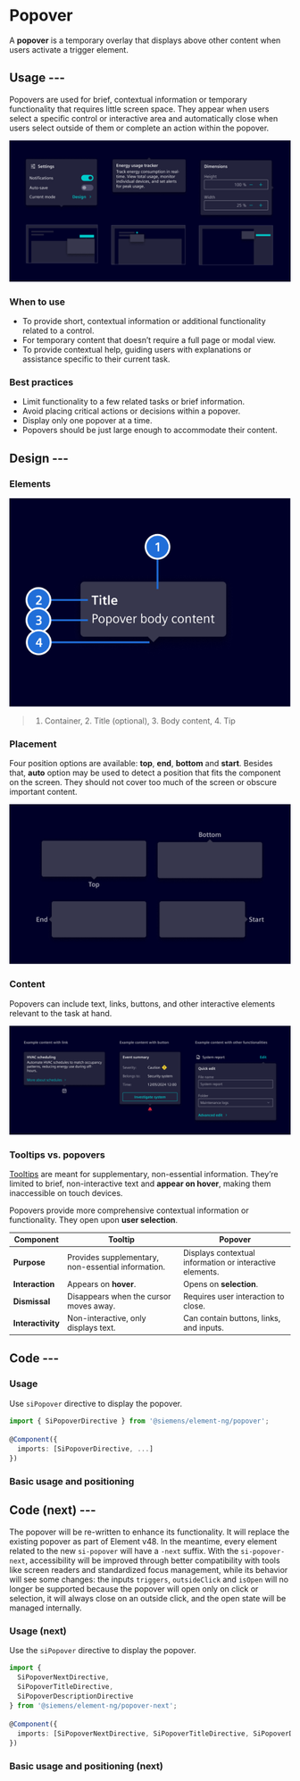 # Popover

A **popover** is a temporary overlay that displays above other content when users activate a trigger element.

## Usage ---

Popovers are used for brief, contextual information or temporary functionality that requires little screen space.
They appear when users select a specific control or interactive area and automatically close when
users select outside of them or complete an action within the popover.

![Popover](images/popover.png)

### When to use

- To provide short, contextual information or additional functionality related to a control.
- For temporary content that doesn’t require a full page or modal view.
- To provide contextual help, guiding users with explanations or assistance specific to their current task.

### Best practices

- Limit functionality to a few related tasks or brief information.
- Avoid placing critical actions or decisions within a popover.
- Display only one popover at a time.
- Popovers should be just large enough to accommodate their content.

## Design ---

### Elements

![Popover elements](images/popover-elements.png)

> 1. Container, 2. Title (optional), 3. Body content, 4. Tip

### Placement

Four position options are available: **top**, **end**, **bottom** and **start**. Besides that,
**auto** option may be used to detect a position that fits the component on the screen. They should not cover too much of the screen or obscure important content.

![Popover placement](images/popover-placement.png)

### Content

Popovers can include text, links, buttons, and other interactive elements relevant to the task at hand.

![Popover content](images/popover-content.png)

### Tooltips vs. popovers

[Tooltips](../status-notifications/tooltip.md) are meant for supplementary,
non-essential information. They’re limited to brief, non-interactive text and **appear on hover**,
making them inaccessible on touch devices.

Popovers provide more comprehensive contextual information or functionality.
They open upon **user selection**.

| Component         | Tooltip                                            | Popover                                                  |
|-------------------|----------------------------------------------------|----------------------------------------------------------|
| **Purpose**       | Provides supplementary, non-essential information. | Displays contextual information or interactive elements. |
| **Interaction**   | Appears on **hover**.                              | Opens on **selection**.                                  |
| **Dismissal**     | Disappears when the cursor moves away.             | Requires user interaction to close.                      |
| **Interactivity** | Non-interactive, only displays text.               | Can contain buttons, links, and inputs.                  |

## Code ---

### Usage

Use `siPopover` directive to display the popover.

```ts
import { SiPopoverDirective } from '@siemens/element-ng/popover';

@Component({
  imports: [SiPopoverDirective, ...]
})
```

### Basic usage and positioning

<si-docs-component example="si-popover/si-popover" height="260"></si-docs-component>

<si-docs-api directive="SiPopoverDirective"></si-docs-api>

<si-docs-types></si-docs-types>

## Code (next) ---

The popover will be re-written to enhance its functionality. It will replace the existing popover as part of Element v48.
In the meantime, every element related to the new `si-popover` will have a `-next` suffix. With the `si-popover-next`,
accessibility will be improved through better compatibility with tools like screen readers and standardized focus management,
while its behavior will see some changes: the inputs `triggers`, `outsideClick` and `isOpen` will no longer be supported
because the popover will open only on click or selection, it will always close on an outside click, and the open state will be managed internally.

### Usage (next)

Use the `siPopover` directive to display the popover.

```ts
import {
  SiPopoverNextDirective,
  SiPopoverTitleDirective,
  SiPopoverDescriptionDirective
} from '@siemens/element-ng/popover-next';

@Component({
  imports: [SiPopoverNextDirective, SiPopoverTitleDirective, SiPopoverDescriptionDirective ...]
})
```

### Basic usage and positioning (next)

<si-docs-component example="si-popover-next/si-popover-next" height="260"></si-docs-component>

<si-docs-api directive="SiPopoverNextDirective"></si-docs-api>

<si-docs-types></si-docs-types>
